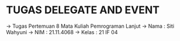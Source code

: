 # TUGAS DELEGATE AND EVENT #
-> Tugas Pertemuan 8 Mata Kuliah Pemrograman Lanjut 
-> Nama  : Siti Wahyuni
-> NIM   : 21.11.4068
-> Kelas : 21 IF 04